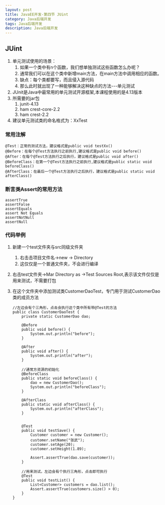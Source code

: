 ```yaml
---
layout: post
title: JavaEE开发-第四节 JUint
category: Java后端开发
tags: Java后端开发
description: Java后端开发
--- 
```


## JUint
1. 单元测试使用的场景：
    1. 如果一个类中有n个函数，我们想单独测试这些函数怎么办呢？ 
    2. 通常我们可以在这个类中新增main方法，在main方法中调用相应的函数。
    3. 缺点：每个类都要写，而且侵入源代码
    4. 那么此时就出现了一种能够解决这种缺点的方法---单元测试
2. JUnit是Java中最常用的单元测试开源框架,本课程使用的是4.13版本
3. 所需要的jar包
    1. junit-4.13
    2. ham crest-core-2.2
    3. ham crest-2.2
4. 建议单元测试类的命名格式为：XxTest

### 常用注解

```
@Test：正常的测试方法，建议格式是public void testXx()
@Before：在每个@Test方法执行之前执行,建议格式是public void before()
@After：在每个@Test方法执行之后执行，建议格式是public void after()
@BeforeClass：在第一个@Test方法执行之前执行,建议格式是public static void beforeClass()
@AfterClass：在最后一个@Test方法执行之后执行，建议格式是public static void afterClass()
```

### 断言类Assert的常用方法

```
assertTrue
assertFalse
assertEquals
assert Not Equals
assertNotNull
assertNull
```

### 代码举例
1. 新建一个test文件夹与src同级文件夹
    1. 右击击项目文件名->new -> Directory
    2. 这仅仅是一个普通文件夹，不会进行编译
2. 右击test文件夹->Mar Directory as ->Test Sources Root,表示该文件仅仅是用来测试，不需要打包
3. 在这个文件夹中添加测试类CustomerDaoTest，专门用于测试CustomerDao类的成员方法
    
    ```
    //左边会有个三角形，点击会执行这个类中所有带@Test的方法
    public class CustomerDaoTest {
        private static CustomerDao dao;
    
        @Before
        public void before() {
            System.out.println("before");
        }
    
        @After
        public void after() {
            System.out.println("after");
        }
        
        //通常方资源的初始化
        @BeforeClass
        public static void beforeClass() {
            dao = new CustomerDao();
            System.out.println("beforeClass");
        }
    
        @AfterClass
        public static void afterClass() {
            System.out.println("afterClass");
        }
    
    
        @Test
        public void testSave() {
            Customer customer = new Customer();
            customer.setName("张武");
            customer.setAge(20);
            customer.setHeight(1.89);
    
            Assert.assertTrue(dao.save(customer));
        }
    
        //用来测试，左边会有个执行三角形，点击即可执行
        @Test
        public void testList() {
            List<Customer> customers = dao.list();
            Assert.assertTrue(customers.size() > 0);
        }
    }
    ```


